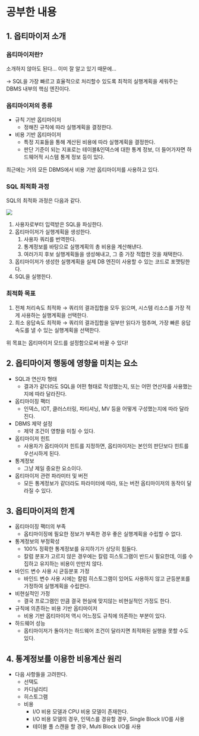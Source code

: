 # 공부한 내용

## 1. 옵티마이저 소개

### 옵티마이저란?

소개하지 않아도 된다… 이미 잘 알고 있기 때문에…

→ SQL을 가장 빠르고 효율적으로 처리할수 있도록 최적의 실행계획을 세워주는 DBMS 내부의 핵심 엔진이다.

### 옵티마이저의 종류

- 규칙 기반 옵티마이저
    - 정해진 규칙에 따라 실행계획을 결정한다.
- 비용 기반 옵티마이저
    - 특정 지표들을 통해 계산된 비용에 따라 실행계획을 결정한다.
    - 판단 기준이 되는 지표로는 테이블&인덱스에 대한 통계 정보, 더 들어가자면 하드웨어적 시스템 통계 정보 등이 있다.

최근에는 거의 모든 DBMS에서 비용 기반 옵티마이저를 사용하고 있다.

### SQL 최적화 과정

SQL의 최적화 과정은 다음과 같다.

![](https://dataonair.or.kr/publishing/img/knowledge/SQL_286.jpg)

1. 사용자로부터 입력받은 SQL을 파싱한다.
2. 옵티마이저가 실행계획을 생성한다.
    1. 사용자 쿼리를 번역한다.
    2. 통계정보를 바탕으로 실행계획의 총 비용을 계산해낸다.
    3. 여러가지 후보 실행계획들을 생성해내고, 그 중 가장 적합한 것을 채택한다.
3. 옵티마이저가 생성한 실행계획을 실제 DB 엔진이 사용할 수 있는 코드로 포맷팅한다.
4. SQL을 실행한다.

### 최적화 목표

1. 전체 처리속도 최적화 → 쿼리의 결과집합을 모두 읽으며, 시스템 리소스를 가장 적게 사용하는 실행계획을 선택한다.
2. 최소 응답속도 최적화 → 쿼리의 결과집합을 일부만 읽다가 멈추며, 가장 빠른 응답속도를 낼 수 있는 실행계획을 선택한다.

위 목표는 옵티마이저 모드를 설정함으로써 바꿀 수 있다!

## 2. **옵티마이저 행동에 영향을 미치는 요소**

- SQL과 연산자 형태
    - 결과가 같더라도 SQL을 어떤 형태로 작성했는지, 또는 어떤 연산자를 사용했는지에 따라 달라진다.
- 옵티마이징 팩터
    - 인덱스, IOT, 클러스터링, 파티셔닝, MV 등을 어떻게 구성했는지에 따라 달라진다.
- DBMS 제약 설정
    - 제약 조건이 영향을 미칠 수 있다.
- 옵티마이저 힌트
    - 사용자가 옵티마이저 힌트를 지정하면, 옵티마이저는 본인의 판단보다 힌트를 우선시하게 된다.
- 통계정보
    - 그냥 제일 중요한 요소이다.
- 옵티마이저 관련 파라미터 및 버전
    - 모든 통계정보가 같더라도 파라미터에 따라, 또는 버전 옵티마이저의 동작이 달라질 수 있다.

## 3. 옵티마이저의 한계

- 옵티마이징 팩터의 부족
    - 옵티마이징에 필요한 정보가 부족한 경우 좋은 실행계획을 수립할 수 없다.
- 통계정보의 부정확성
    - 100% 정확한 통계정보를 유지하기가 상당히 힘들다.
    - 칼럼 분포가 고르지 않은 경우에는 칼럼 히스토그램이 반드시 필요한데, 이를 수집하고 유지하는 비용이 만만치 않다.
- 바인드 변수 사용 시 균등분포 가정
    - 바인드 변수 사용 시에는 칼럼 히스토그램이 있어도 사용하지 않고 균등분포를 가정하여 실행계획을 수립한다.
- 비현실적인 가정
    - 결국 프로그램인 만큼 결국 현실에 맞지않는 비현실적인 가정도 한다.
- 규칙에 의존하는 비용 기반 옵티마이저
    - 비용 기반 옵티마이저 역시 어느정도 규칙에 의존하는 부분이 있다.
- 하드웨어 성능
    - 옵티마이저가 돌아가는 하드웨어 조건이 달라지면 최적화된 실행을 못할 수도 있다.

## 4. **통계정보를 이용한 비용계산 원리**

- 다음 사항들을 고려한다.
    - 선택도
    - 카디널리티
    - 히스토그램
    - 비용
        - I/O 비용 모델과 CPU 비용 모델이 존재한다.
        - I/O 비용 모델의 경우, 인덱스를 경유할 경우, Single Block I/O를 사용
        - 테이블 풀 스캔을 할 경우, Multi Block I/O를 사용





